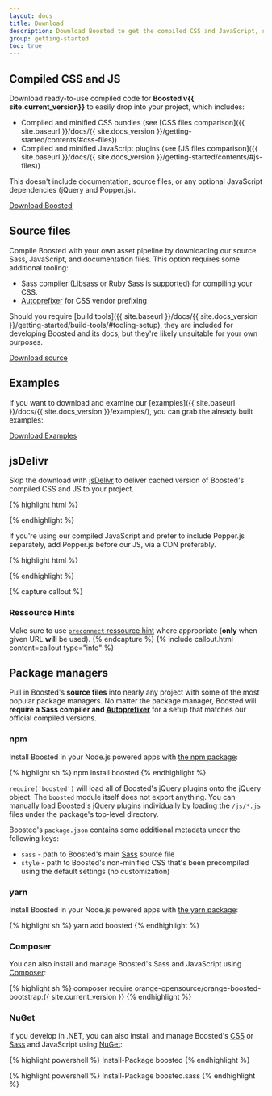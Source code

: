 ```yaml
---
layout: docs
title: Download
description: Download Boosted to get the compiled CSS and JavaScript, source code, or include it with your favorite package managers like npm, RubyGems, and more.
group: getting-started
toc: true
---
```


## Compiled CSS and JS

Download ready-to-use compiled code for **Boosted v{{ site.current_version}}** to easily drop into your project, which includes:

- Compiled and minified CSS bundles (see [CSS files comparison]({{ site.baseurl }}/docs/{{ site.docs_version }}/getting-started/contents/#css-files))
- Compiled and minified JavaScript plugins (see [JS files comparison]({{ site.baseurl }}/docs/{{ site.docs_version }}/getting-started/contents/#js-files))

This doesn't include documentation, source files, or any optional JavaScript dependencies (jQuery and Popper.js).

<a href="{{ site.download.dist }}" class="btn btn-lg btn-secondary"  onclick="dataLayer.push({'event': 'clic', 'site_name':'accessibility-boosted', 'phase':'prod', 'track_category':'download', 'track_name':'getting started', 'track_cible':'download boosted'});">Download Boosted</a>

## Source files

Compile Boosted with your own asset pipeline by downloading our source Sass, JavaScript, and documentation files. This option requires some additional tooling:

- Sass compiler (Libsass or Ruby Sass is supported) for compiling your CSS.
- [Autoprefixer](https://github.com/postcss/autoprefixer) for CSS vendor prefixing

Should you require [build tools]({{ site.baseurl }}/docs/{{ site.docs_version }}/getting-started/build-tools/#tooling-setup), they are included for developing Boosted and its docs, but they're likely unsuitable for your own purposes.

<a href="{{ site.download.source }}" class="btn btn-secondary" onclick="dataLayer.push({'event': 'clic', 'site_name':'accessibility-boosted', 'phase':'prod', 'track_category':'download', 'track_name':'getting started', 'track_cible':'download source'});">Download source</a>

## Examples

If you want to download and examine our [examples]({{ site.baseurl }}/docs/{{ site.docs_version }}/examples/), you can grab the already built examples:

<a href="{{ site.download.dist_examples }}" class="btn btn-secondary" onclick="ataLayer.push({'event': 'clic', 'site_name':'accessibility-boosted', 'phase':'prod', 'track_category':'download', 'track_name':'getting started', 'track_cible':'download examples'});">Download Examples</a>


## jsDelivr

Skip the download with [jsDelivr](https://www.jsdelivr.com/) to deliver cached version of Boosted's compiled CSS and JS to your project.

{% highlight html %}
<link rel="preconnect" href="https://cdn.jsdelivr.net" crossorigin="anonymous">
<link rel="stylesheet" href="{{ site.cdn.css }}" integrity="{{ site.cdn.css_hash }}" crossorigin="anonymous">
<script src="{{ site.cdn.js_bundle }}" integrity="{{ site.cdn.js_bundle_hash }}" crossorigin="anonymous"></script>
{% endhighlight %}

If you're using our compiled JavaScript and prefer to include Popper.js separately, add Popper.js before our JS, via a CDN preferably.

{% highlight html %}
<!-- In your <head> -->
<link rel="preconnect" href="https://code.jquery.com" crossorigin="anonymous">
<link rel="preconnect" href="https://cdnjs.cloudflare.com" crossorigin="anonymous">
<!-- Just before </body> -->
<script src="{{ site.cdn.jquery }}" integrity="{{ site.cdn.jquery_hash }}" crossorigin="anonymous"></script>
<script src="{{ site.cdn.popper }}" integrity="{{ site.cdn.popper_hash }}" crossorigin="anonymous"></script>
<script src="{{ site.cdn.tablesorter }}" integrity="{{ site.cdn.tablesorter_hash }}" crossorigin="anonymous"></script>
<script src="{{ site.cdn.js_swiper }}" integrity="{{ site.cdn.js_swiper_hash }}" crossorigin="anonymous"></script>
<script src="{{ site.cdn.js }}" integrity="{{ site.cdn.js_hash }}" crossorigin="anonymous"></script>
{% endhighlight %}

{% capture callout %}
### Ressource Hints
Make sure to use [`preconnect` ressource hint](https://www.w3.org/TR/resource-hints/#preconnect) where appropriate (**only** when given URL **will** be used).
{% endcapture %}
{% include callout.html content=callout type="info" %}

## Package managers

Pull in Boosted's **source files** into nearly any project with some of the most popular package managers. No matter the package manager, Boosted will **require a Sass compiler and [Autoprefixer](https://github.com/postcss/autoprefixer)** for a setup that matches our official compiled versions.

### npm

Install Boosted in your Node.js powered apps with [the npm package](https://www.npmjs.com/package/boosted):

{% highlight sh %}
npm install boosted
{% endhighlight %}

`require('boosted')` will load all of Boosted's jQuery plugins onto the jQuery object. The `boosted` module itself does not export anything. You can manually load Boosted's jQuery plugins individually by loading the `/js/*.js` files under the package's top-level directory.

Boosted's `package.json` contains some additional metadata under the following keys:

- `sass` - path to Boosted's main [Sass](https://sass-lang.com/) source file
- `style` - path to Boosted's non-minified CSS that's been precompiled using the default settings (no customization)

### yarn

Install Boosted in your Node.js powered apps with [the yarn package](https://yarnpkg.com/en/package/yarn):

{% highlight sh %}
yarn add boosted
{% endhighlight %}

### Composer

You can also install and manage Boosted's Sass and JavaScript using [Composer](https://getcomposer.org/):

{% highlight sh %}
composer require orange-opensource/orange-boosted-bootstrap:{{ site.current_version }}
{% endhighlight %}

### NuGet

If you develop in .NET, you can also install and manage Boosted's [CSS](https://www.nuget.org/packages/boosted/) or [Sass](https://www.nuget.org/packages/boosted.sass/) and JavaScript using [NuGet](https://www.nuget.org/):

{% highlight powershell %}
Install-Package boosted
{% endhighlight %}

{% highlight powershell %}
Install-Package boosted.sass
{% endhighlight %}

